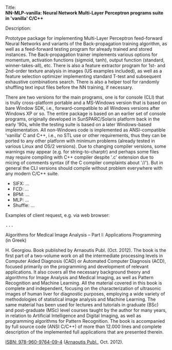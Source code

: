 Title:<br/>
<b>NN-MLP-vanilla: Neural Network Multi-Layer Perceptron programs suite in 'vanilla' C/C++</b>

Description:<br/>
<p>Prototype package for implementing Multi-Layer Perceptron feed-forward Neural Networks and variants of the Back-propagation training algorithm, as well as a feed-forward testing program for already trained and stored instances. The Back-propagation trainer implements various options for momentum, activation functions (sigmoid, tanh), output function (standard, winner-takes-all), etc. There is also a feature extractor program for 1st- and 2nd-order texture analysis in images (US examples included), as well as a feature selection optimizer implementing standard T-test and subsequent exhaustive combinations search. There is also a helper tool for randomly shuffling text input files before the NN training, if necessary.</p>
<p>There are two versions for the main programs, one is for console (CLI) that is trully cross-platform portable and a MS-Windows version that is based on bare Window SDK, i.e., forward-compatible to all Windows versions after Windows XP or so. The entire package is based on an earlier set of console programs, originally developed in SunSPARC/Solaris platform back in the early '90s, while the testing suite is based on a later Windows-based implementation. All non-Windows code is implemented as ANSI-compatible 'vanilla' C and C++, i.e., no STL use or other requirements, thus they can be ported to any other platform with minimum problems (already tested in various Linux and OS/2 versions). Due to changing compiler versions, some warnings may appear (e.g. for string-to-charptr) and perhaps some files may require compiling with C++ compiler despite '.c' extension due to micing of comments syntax (if the C compiler complaints about '//'). But in general the CLI versions should compile without problem everywhere with any modern C/C++ suite.</p>
<ul>
  <li>SIFX: ...</li>
  <li>FCD: ...</li>
  <li>BPM: ...</li>
  <li>MLP: ...</li>
  <li>Shuffle: ...</li>
</ul>

Examples of client request, e.g. via web browser:
<pre>
...
</pre>

<p>Algorithms for Medical Image Analysis – Part I: Applications Programming (in Greek)</p>
<p>H. Georgiou. Book published by Arnaoutis Publ. (Oct. 2012). The book is the first part of a two-volume work on all the intermediate processing levels in Computer Aided Diagnosis (CAD) or Automated Computer Diagnosis (ACD), focused primarily on the programming and development of relevant applications. It also covers all the necessary background theory and algorithms for Image Analysis and Medical Imaging, as well as Pattern Recognition and Machine Learning. All the material covered in this book is complete and independent, focusing on the characterization of ultrasonic images of human liver for diagnostic purposes, employing a wide variety of methodologies of statistical image analysis and Machine Learning. The same material has been used for lectures and tutorials in graduate (BSc) and post-graduate (MSc) level courses taught by the author for many years, in relation to Artificial Intelligence and Digital Imaging, as well as programming algorithms for Pattern Recognition. The book is accompanied by full source code (ANSI C/C++) of more than 12.000 lines and complete description of the implemented full applications that are presented therein.</p>
<a href="http://www.ekdoseis-arnaoutis.gr/panepistimiaka/algorithmoi-analysis-iatrikis-eikonas-tomos-a-detail" target="_blank">ISBN: 978-960-9764-09-4</a> (<a href="http://www.ekdoseis-arnaoutis.gr" target="_blank">Arnaoutis Publ.</a>, Oct. 2012).
